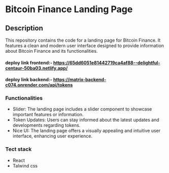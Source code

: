 # Bitcoin Finance Landing Page

## Description
This repository contains the code for a landing page for Bitcoin Finance. It features a clean and modern user interface designed to provide information about Bitcoin Finance and its functionalities.

#### deploy link frontend:- https://65dd6051e81442719ca4af88--delightful-centaur-50ba03.netlify.app/
#### deploy link backend:- https://matrix-backend-c074.onrender.com/api/tokens

### Functionalities
* Slider: The landing page includes a slider component to showcase important features or information.
* Token Updates: Users can stay informed about the latest updates and developments regarding tokens.
* Nice UI: The landing page offers a visually appealing and intuitive user interface, enhancing user experience.

### Tect stack
* React
* Talwind css
